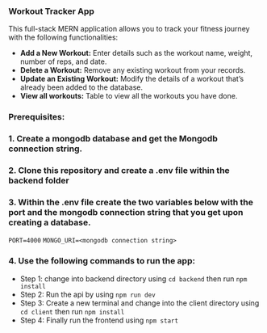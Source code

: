 ### Workout Tracker App

This full-stack MERN application allows you to track your fitness journey with the following functionalities:

- **Add a New Workout:** Enter details such as the workout name, weight, number of reps, and date.
- **Delete a Workout:** Remove any existing workout from your records.
- **Update an Existing Workout:** Modify the details of a workout that’s already been added to the database.
- **View all workouts:** Table to view all the workouts you have done.

### Prerequisites:

### 1. Create a mongodb database and get the Mongodb connection string.

### 2. Clone this repository and create a .env file within the backend folder

### 3. Within the .env file create the two variables below with the port and the mongodb connection string that you get upon creating a database.

`PORT=4000`
`MONGO_URI=<mongodb connection string>`

### 4. Use the following commands to run the app:

- Step 1: change into backend directory using `cd backend` then run `npm install`
- Step 2: Run the api by using `npm run dev`
- Step 3: Create a new terminal and change into the client directory using `cd client` then run `npm install`
- Step 4: Finally run the frontend using `npm start`
